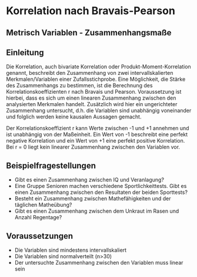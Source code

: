 # Korrelation nach Bravais-Pearson
## Metrisch Variablen - Zusammenhangsmaße

## Einleitung
Die Korrelation, auch bivariate Korrelation oder Produkt-Moment-Korrelation genannt, beschreibt den Zusammenhang von zwei 
intervallskalierten Merkmalen/Variablen einer Zufallsstichprobe. Eine Möglichkeit, die Stärke des Zusammenhangs zu bestimmen, 
ist die Berechnung des Korrelationskoeffizienten r nach Bravais und Pearson. Voraussetzung ist hierbei, dass es sich um einen 
linearen Zusammenhang zwischen den analysierten Merkmalen handelt. Zusätzlich wird hier ein ungerichteter Zusammenhang untersucht, 
d.h. die Variablen sind unabhängig voneinander und folglich werden keine kausalen Aussagen gemacht.

Der Korrelationskoeffizient r kann Werte zwischen -1 und +1 annehmen und ist unabhängig von der Maßeinheit. Ein Wert von -1 
beschreibt eine perfekt negative Korrelation und ein Wert von +1 eine perfekt positive Korrelation. Bei r = 0 liegt kein linearer 
Zusammenhang zwischen den Variablen vor.

## Beispielfragestellungen
* Gibt es einen Zusammenhang zwischen IQ und Veranlagung?
* Eine Gruppe Senioren machen verschiedene Sportlichkeittests. Gibt es einen Zusammenhang zwischen den Resultaten der beiden Sporttests?
* Besteht ein Zusammenhang zwischen Mathefähigkeiten und der täglichen Matheübung?
* Gibt es einen Zusammenhang zwischen dem Unkraut im Rasen und Anzahl Regentage?

## Voraussetzungen
*	Die Variablen sind mindestens intervallskaliert
*	Die Variablen sind normalverteilt (n>30)
*	Der untersuchte Zusammenhang zwischen den Variablen muss linear sein
